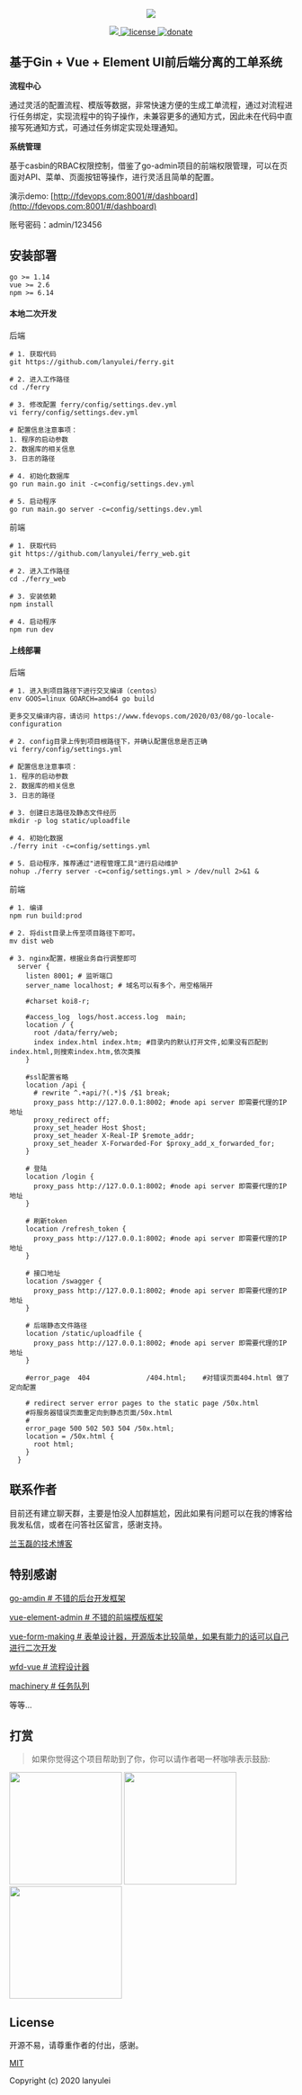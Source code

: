 <p align="center">
  <img src="https://www.fdevops.com/wp-content/uploads/2020/07/1595066253-ferry_logo_meitu_1.png">
</p>

<p align="center">
  <a href="https://github.com/lanyulei/ferry">
    <img src="https://www.fdevops.com/wp-content/uploads/2020/07/1595067271-badge.png">
  </a>
  <a href="https://github.com/lanyulei/ferry">
    <img src="https://www.fdevops.com/wp-content/uploads/2020/07/1595067272-apistatus.png" alt="license">
  </a>
    <a href="https://github.com/lanyulei/ferry">
    <img src="https://www.fdevops.com/wp-content/uploads/2020/07/1595067269-donate.png" alt="donate">
  </a>
</p>

## 基于Gin + Vue + Element UI前后端分离的工单系统

**流程中心**

通过灵活的配置流程、模版等数据，非常快速方便的生成工单流程，通过对流程进行任务绑定，实现流程中的钩子操作，未兼容更多的通知方式，因此未在代码中直接写死通知方式，可通过任务绑定实现处理通知。

**系统管理**

基于casbin的RBAC权限控制，借鉴了go-admin项目的前端权限管理，可以在页面对API、菜单、页面按钮等操作，进行灵活且简单的配置。

演示demo: [http://fdevops.com:8001/#/dashboard](http://fdevops.com:8001/#/dashboard)

账号密码：admin/123456

## 安装部署

```
go >= 1.14
vue >= 2.6
npm >= 6.14
```

#### 本地二次开发

后端

```
# 1. 获取代码
git https://github.com/lanyulei/ferry.git

# 2. 进入工作路径
cd ./ferry

# 3. 修改配置 ferry/config/settings.dev.yml
vi ferry/config/settings.dev.yml

# 配置信息注意事项：
1. 程序的启动参数
2. 数据库的相关信息
3. 日志的路径

# 4. 初始化数据库
go run main.go init -c=config/settings.dev.yml

# 5. 启动程序
go run main.go server -c=config/settings.dev.yml
```

前端

```
# 1. 获取代码
git https://github.com/lanyulei/ferry_web.git

# 2. 进入工作路径
cd ./ferry_web

# 3. 安装依赖
npm install

# 4. 启动程序
npm run dev
```

#### 上线部署

后端

```
# 1. 进入到项目路径下进行交叉编译（centos）
env GOOS=linux GOARCH=amd64 go build

更多交叉编译内容，请访问 https://www.fdevops.com/2020/03/08/go-locale-configuration

# 2. config目录上传到项目根路径下，并确认配置信息是否正确
vi ferry/config/settings.yml

# 配置信息注意事项：
1. 程序的启动参数
2. 数据库的相关信息
3. 日志的路径

# 3. 创建日志路径及静态文件经历
mkdir -p log static/uploadfile

# 4. 初始化数据
./ferry init -c=config/settings.yml

# 5. 启动程序，推荐通过"进程管理工具"进行启动维护
nohup ./ferry server -c=config/settings.yml > /dev/null 2>&1 &
```

前端

```
# 1. 编译
npm run build:prod

# 2. 将dist目录上传至项目路径下即可。
mv dist web

# 3. nginx配置，根据业务自行调整即可
  server {
    listen 8001; # 监听端口
    server_name localhost; # 域名可以有多个，用空格隔开
  
    #charset koi8-r;
  
    #access_log  logs/host.access.log  main;
    location / {
      root /data/ferry/web;
      index index.html index.htm; #目录内的默认打开文件,如果没有匹配到index.html,则搜索index.htm,依次类推
    }
  
    #ssl配置省略
    location /api {
      # rewrite ^.+api/?(.*)$ /$1 break;
      proxy_pass http://127.0.0.1:8002; #node api server 即需要代理的IP地址
      proxy_redirect off;
      proxy_set_header Host $host;
      proxy_set_header X-Real-IP $remote_addr;
      proxy_set_header X-Forwarded-For $proxy_add_x_forwarded_for;
    }
  
    # 登陆
    location /login {
      proxy_pass http://127.0.0.1:8002; #node api server 即需要代理的IP地址
    }
  
    # 刷新token
    location /refresh_token {
      proxy_pass http://127.0.0.1:8002; #node api server 即需要代理的IP地址
    }
  
    # 接口地址
    location /swagger {
      proxy_pass http://127.0.0.1:8002; #node api server 即需要代理的IP地址
    }
  
    # 后端静态文件路径
    location /static/uploadfile {
      proxy_pass http://127.0.0.1:8002; #node api server 即需要代理的IP地址
    }
  
    #error_page  404              /404.html;    #对错误页面404.html 做了定向配置
  
    # redirect server error pages to the static page /50x.html
    #将服务器错误页面重定向到静态页面/50x.html
    #
    error_page 500 502 503 504 /50x.html;
    location = /50x.html {
      root html;
    }
  }
```

## 联系作者

目前还有建立聊天群，主要是怕没人加群尴尬，因此如果有问题可以在我的博客给我发私信，或者在问答社区留言，感谢支持。

[兰玉磊的技术博客](https://www.fdevops.com/)

## 特别感谢

[go-amdin # 不错的后台开发框架](https://github.com/wenjianzhang/go-admin.git)

[vue-element-admin # 不错的前端模版框架](https://github.com/PanJiaChen/vue-element-admin)

[vue-form-making # 表单设计器，开源版本比较简单，如果有能力的话可以自己进行二次开发](https://github.com/GavinZhuLei/vue-form-making.git)

[wfd-vue # 流程设计器](https://github.com/guozhaolong/wfd-vue)

[machinery # 任务队列](https://github.com/RichardKnop/machinery.git)

等等...

## 打赏

> 如果你觉得这个项目帮助到了你，你可以请作者喝一杯咖啡表示鼓励:

<img class="no-margin" src="https://www.fdevops.com/wp-content/uploads/2020/07/1595072566-51595072477_.pic_.jpg"  height="200px" >
<img class="no-margin" src="https://www.fdevops.com/wp-content/uploads/2020/07/1595072569-71595072557_.pic_.jpg"  height="200px" >
<img class="no-margin" src="https://www.fdevops.com/wp-content/uploads/2020/07/1595072562-41595072433_.pic_.jpg"  height="200px" >

## License

开源不易，请尊重作者的付出，感谢。

[MIT](https://github.com/lanyulei/ferry/blob/master/LICENSE)

Copyright (c) 2020 lanyulei
